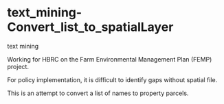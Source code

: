 # text_mining-Convert_list_to_spatialLayer
text mining

Working for HBRC on the Farm Environmental Management Plan (FEMP) project.

For policy implementation, it is difficult to identify gaps without spatial file. 

This is an attempt to convert a list of names to property parcels. 
